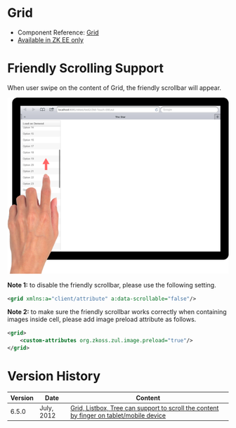

# Grid

- Component Reference:
  [Grid]({{site.baseurl}}/zk_component_ref/grid)
- [Available in ZK EE only](http://www.zkoss.org/product/edition.dsp)

# Friendly Scrolling Support

When user swipe on the content of Grid, the friendly scrollbar will
appear.

![](/zk_component_ref/images/Grid_Tablet_Example.png)

**Note 1:** to disable the friendly scrollbar, please use the following
setting.

```xml
<grid xmlns:a="client/attribute" a:data-scrollable="false"/>
```

**Note 2:** to make sure the friendly scrollbar works correctly when
containing images inside cell, please add image preload attribute as
follows.

```xml
<grid>
    <custom-attributes org.zkoss.zul.image.preload="true"/>
</grid>
```

# Version History

| Version | Date       | Content                                                                                                                            |
|---------|------------|------------------------------------------------------------------------------------------------------------------------------------|
| 6.5.0   | July, 2012 | [Grid, Listbox, Tree can support to scroll the content by finger on tablet/mobile device](http://tracker.zkoss.org/browse/ZK-1239) |


